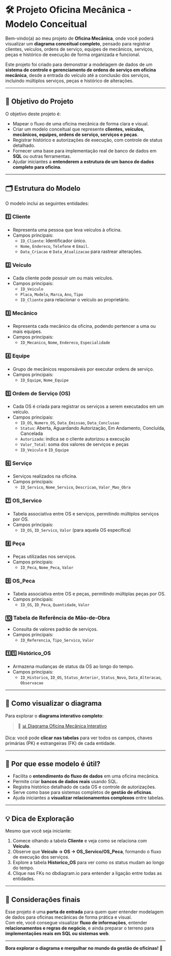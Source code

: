 # 🛠️ Projeto Oficina Mecânica - Modelo Conceitual

Bem-vindo(a) ao meu projeto de **Oficina Mecânica**, onde você poderá visualizar um **diagrama conceitual completo**, pensado para registrar clientes, veículos, ordens de serviço, equipes de mecânicos, serviços, peças e histórico de execução de forma organizada e funcional.

Este projeto foi criado para demonstrar a modelagem de dados de um **sistema de controle e gerenciamento de ordens de serviço em oficina mecânica**, desde a entrada do veículo até a conclusão dos serviços, incluindo múltiplos serviços, peças e histórico de alterações.

---

## 🎯 Objetivo do Projeto

O objetivo deste projeto é:

- Mapear o fluxo de uma oficina mecânica de forma clara e visual.  
- Criar um modelo conceitual que represente **clientes, veículos, mecânicos, equipes, ordens de serviço, serviços e peças**.  
- Registrar histórico e autorizações de execução, com controle de status detalhado.  
- Fornecer uma base para implementação real de banco de dados em **SQL** ou outras ferramentas.  
- Ajudar iniciantes a **entenderem a estrutura de um banco de dados completo para oficina**.

---

## 🗂️ Estrutura do Modelo

O modelo inclui as seguintes entidades:

### 1️⃣ Cliente
- Representa uma pessoa que leva veículos à oficina.  
- Campos principais:
  - `ID_Cliente`: Identificador único.  
  - `Nome`, `Endereco`, `Telefone` e `Email`.  
  - `Data_Criacao` e `Data_Atualizacao` para rastrear alterações.

### 2️⃣ Veículo
- Cada cliente pode possuir um ou mais veículos.  
- Campos principais:
  - `ID_Veiculo`  
  - `Placa`, `Modelo`, `Marca`, `Ano`, `Tipo`  
  - `ID_Cliente` para relacionar o veículo ao proprietário.

### 3️⃣ Mecânico
- Representa cada mecânico da oficina, podendo pertencer a uma ou mais equipes.  
- Campos principais:
  - `ID_Mecanico`, `Nome`, `Endereco`, `Especialidade`

### 4️⃣ Equipe
- Grupo de mecânicos responsáveis por executar ordens de serviço.  
- Campos principais:
  - `ID_Equipe`, `Nome_Equipe`

### 5️⃣ Ordem de Serviço (OS)
- Cada OS é criada para registrar os serviços a serem executados em um veículo.  
- Campos principais:
  - `ID_OS`, `Numero_OS`, `Data_Emissao`, `Data_Conclusao`  
  - `Status`: Aberta, Aguardando Autorização, Em Andamento, Concluída, Cancelada  
  - `Autorizado`: indica se o cliente autorizou a execução  
  - `Valor_Total`: soma dos valores de serviços e peças  
  - `ID_Veiculo` e `ID_Equipe`

### 6️⃣ Serviço
- Serviços realizados na oficina.  
- Campos principais:
  - `ID_Servico`, `Nome_Servico`, `Descricao`, `Valor_Mao_Obra`

### 7️⃣ OS_Servico
- Tabela associativa entre OS e serviços, permitindo múltiplos serviços por OS.  
- Campos principais:
  - `ID_OS`, `ID_Servico`, `Valor` (para aquela OS específica)

### 8️⃣ Peça
- Peças utilizadas nos serviços.  
- Campos principais:
  - `ID_Peca`, `Nome_Peca`, `Valor`

### 9️⃣ OS_Peca
- Tabela associativa entre OS e peças, permitindo múltiplas peças por OS.  
- Campos principais:
  - `ID_OS`, `ID_Peca`, `Quantidade`, `Valor`

### 🔟 Tabela de Referência de Mão-de-Obra
- Consulta de valores padrão de serviços.  
- Campos principais:
  - `ID_Referencia`, `Tipo_Servico`, `Valor`

### 1️⃣1️⃣ Histórico_OS
- Armazena mudanças de status da OS ao longo do tempo.  
- Campos principais:
  - `ID_Historico`, `ID_OS`, `Status_Anterior`, `Status_Novo`, `Data_Alteracao`, `Observacao`

---

## 🔗 Como visualizar o diagrama

Para explorar o **diagrama interativo completo**:

> 🌟 [📊 Diagrama Oficina Mecânica Interativo](https://dbdiagram.io/d/OficinaOS-DB_Diagrama_Dio-68ba6f8361a46d388e91c412)

Dica: você pode **clicar nas tabelas** para ver todos os campos, chaves primárias (PK) e estrangeiras (FK) de cada entidade.

---

## 🧩 Por que esse modelo é útil?

- Facilita o **entendimento do fluxo de dados** em uma oficina mecânica.  
- Permite criar **bancos de dados reais** usando SQL.  
- Registra histórico detalhado de cada OS e controle de autorizações.  
- Serve como base para sistemas completos de **gestão de oficinas**.  
- Ajuda iniciantes a **visualizar relacionamentos complexos** entre tabelas.

---

## 💡 Dica de Exploração

Mesmo que você seja iniciante:

1. Comece olhando a tabela **Cliente** e veja como se relaciona com **Veículo**.  
2. Observe que **Veículo → OS → OS_Servico/OS_Peca**, formando o fluxo de execução dos serviços.  
3. Explore a tabela **Historico_OS** para ver como os status mudam ao longo do tempo.  
4. Clique nas FKs no dbdiagram.io para entender a ligação entre todas as entidades.

---

## 🎨 Considerações finais

Esse projeto é uma **porta de entrada** para quem quer entender modelagem de dados para oficinas mecânicas de forma prática e visual.  
Com ele, você consegue visualizar **fluxo de informações**, entender **relacionamentos e regras de negócio**, e ainda preparar o terreno para **implementações reais em SQL ou sistemas web**.

---

**Bora explorar o diagrama e mergulhar no mundo da gestão de oficinas! 🚀**
